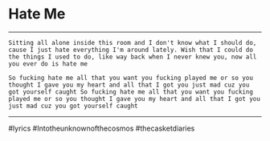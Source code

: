 # Hate Me

---

``Sitting all alone inside this room
and I don't know what I should do,
cause I just hate everything I'm around lately.
Wish that I could do the things I used to do,
like way back when I never knew you,
now all you ever do is hate me``

``So fucking hate me all that you want
you fucking played me or so you thought
I gave you my heart and all that I got
you just mad cuz you got yourself caught
So fucking hate me all that you want
you fucking played me or so you thought
I gave you my heart and all that I got
you just mad cuz you got yourself caught``


---

#lyrics #Intotheunknownofthecosmos #thecasketdiaries 
